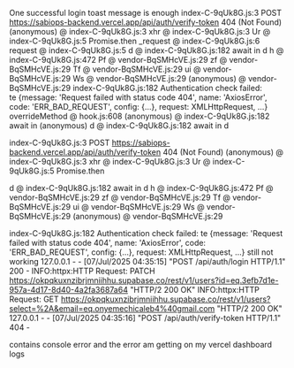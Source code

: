 One successful login toast message is enough
index-C-9qUk8G.js:3   POST https://sabiops-backend.vercel.app/api/auth/verify-token 404 (Not Found)
(anonymous) @ index-C-9qUk8G.js:3
xhr @ index-C-9qUk8G.js:3
Ur @ index-C-9qUk8G.js:5
Promise.then
_request @ index-C-9qUk8G.js:6
request @ index-C-9qUk8G.js:5
d @ index-C-9qUk8G.js:182
await in d
h @ index-C-9qUk8G.js:472
Pf @ vendor-BqSMHcVE.js:29
zf @ vendor-BqSMHcVE.js:29
Tf @ vendor-BqSMHcVE.js:29
ui @ vendor-BqSMHcVE.js:29
Ws @ vendor-BqSMHcVE.js:29
(anonymous) @ vendor-BqSMHcVE.js:29
index-C-9qUk8G.js:182  Authentication check failed: te {message: 'Request failed with status code 404', name: 'AxiosError', code: 'ERR_BAD_REQUEST', config: {…}, request: XMLHttpRequest, …}
overrideMethod @ hook.js:608
(anonymous) @ index-C-9qUk8G.js:182
await in (anonymous)
d @ index-C-9qUk8G.js:182
await in d

index-C-9qUk8G.js:3   POST https://sabiops-backend.vercel.app/api/auth/verify-token 404 (Not Found)
(anonymous) @ index-C-9qUk8G.js:3
xhr @ index-C-9qUk8G.js:3
Ur @ index-C-9qUk8G.js:5
Promise.then

d @ index-C-9qUk8G.js:182
await in d
h @ index-C-9qUk8G.js:472
Pf @ vendor-BqSMHcVE.js:29
zf @ vendor-BqSMHcVE.js:29
Tf @ vendor-BqSMHcVE.js:29
ui @ vendor-BqSMHcVE.js:29
Ws @ vendor-BqSMHcVE.js:29
(anonymous) @ vendor-BqSMHcVE.js:29

index-C-9qUk8G.js:182  Authentication check failed: te {message: 'Request failed with status code 404', name: 'AxiosError', code: 'ERR_BAD_REQUEST', config: {…}, request: XMLHttpRequest, …} still not working
127.0.0.1 - - [07/Jul/2025 04:35:15] "POST /api/auth/login HTTP/1.1" 200 -
INFO:httpx:HTTP Request: PATCH https://okpqkuxnzibrjmniihhu.supabase.co/rest/v1/users?id=eq.3efb7d1e-957a-4d17-8d40-4a2fa3687a64 "HTTP/2 200 OK"
INFO:httpx:HTTP Request: GET https://okpqkuxnzibrjmniihhu.supabase.co/rest/v1/users?select=%2A&email=eq.onyemechicaleb4%40gmail.com "HTTP/2 200 OK"
127.0.0.1 - - [07/Jul/2025 04:35:16] "POST /api/auth/verify-token HTTP/1.1" 404 -

contains console error and the error am getting on my vercel dashboard logs